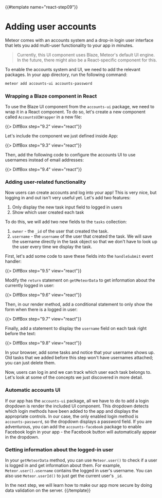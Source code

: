 {{#template name="react-step09"}}

# Adding user accounts

Meteor comes with an accounts system and a drop-in login user interface that lets you add multi-user functionality to your app in minutes.

> Currently, this UI component uses Blaze, Meteor's default UI engine. In the future, there might also be a React-specific component for this.

To enable the accounts system and UI, we need to add the relevant packages. In your app directory, run the following command:

```bash
meteor add accounts-ui accounts-password
```

### Wrapping a Blaze component in React

To use the Blaze UI component from the `accounts-ui` package, we need to wrap it in a React component. To do so, let's create a new component called `AccountsUIWrapper` in a new file:

{{> DiffBox step="9.2" view="react"}}

Let's include the component we just defined inside App:

{{> DiffBox step="9.3" view="react"}}

Then, add the following code to configure the accounts UI to use usernames instead of email addresses:

{{> DiffBox step="9.4" view="react"}}

### Adding user-related functionality

Now users can create accounts and log into your app! This is very nice, but logging in and out isn't very useful yet. Let's add two features:

1. Only display the new task input field to logged in users
2. Show which user created each task

To do this, we will add two new fields to the `tasks` collection:

1. `owner` - the `_id` of the user that created the task.
2. `username` - the `username` of the user that created the task. We will save the username directly in the task object so that we don't have to look up the user every time we display the task.

First, let's add some code to save these fields into the `handleSubmit` event handler:

{{> DiffBox step="9.5" view="react"}}

Modify the `return` statement on `getMeteorData` to get information about the currently logged in user:

{{> DiffBox step="9.6" view="react"}}

Then, in our render method, add a conditional statement to only show the form when there is a logged in user:

{{> DiffBox step="9.7" view="react"}}

Finally, add a statement to display the `username` field on each task right before the text:

{{> DiffBox step="9.8" view="react"}}

In your browser, add some tasks and notice that your username shows up. Old tasks that we added before this step won't have usernames attached; you can just delete them.

Now, users can log in and we can track which user each task belongs to. Let's look at some of the concepts we just discovered in more detail.

### Automatic accounts UI

If our app has the `accounts-ui` package, all we have to do to add a login dropdown is render the included UI component. This dropdown detects which login methods have been added to the app and displays the appropriate controls. In our case, the only enabled login method is `accounts-password`, so the dropdown displays a password field. If you are adventurous, you can add the `accounts-facebook` package to enable Facebook login in your app - the Facebook button will automatically appear in the dropdown.

### Getting information about the logged-in user

In your `getMeteorData` method, you can use `Meteor.user()` to check if a user is logged in and get information about them. For example, `Meteor.user().username` contains the logged in user's username. You can also use `Meteor.userId()` to just get the current user's `_id`.

In the next step, we will learn how to make our app more secure by doing data validation on the server.
{{/template}}
